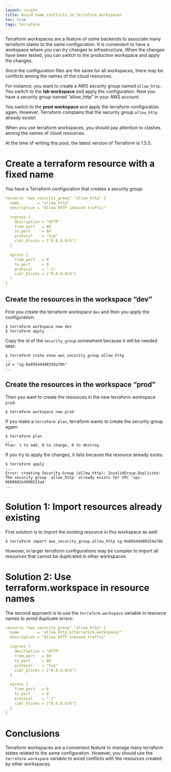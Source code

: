 ```yaml
---
layout: single
title: Avoid name conflicts in Terraform workspaces
toc: true
tags: terraform
---
```


Terraform workspaces are a feature of some backends to associate many terraform states to the same configuration. It is convenient to have a workspace where you can try changes to infrastructure. When the changes have been tested, you can switch to the production workspace and apply the changes.

Since the configuration files are the same for all workspaces, there may be conflicts among the names of the cloud resources.

For instance, you want to create a AWS security group named `allow_http`. You switch to the **lab workspace** and apply the configuration. Now you have a security group named “allow_http” in your AWS account.

You switch to the **prod** **workspace** and apply the terraform configuration again. However, Terraform complains that the security group `allow_http` already exists!

When you use terraform workspaces, you should pay attention to clashes among the names of cloud resources.

At the time of writing this post, the latest version of Terraform is 1.5.5.

# Create a terraform resource with a fixed name

You have a Terraform configuration that creates a security group:

```yaml
resource "aws_security_group" "allow_http" {
  name        = "allow_http"
  description = "Allow HTTP inbound traffic"

  ingress {
    description = "HTTP"
    from_port   = 80
    to_port     = 80
    protocol    = "tcp"
    cidr_blocks = ["0.0.0.0/0"]
  }

  egress {
    from_port   = 0
    to_port     = 0
    protocol    = "-1"
    cidr_blocks = ["0.0.0.0/0"]
  }
}
```

## Create the resources in the workspace “dev”

First you create the terraform workspace `dev` and then you apply the configuration:

```console
$ terraform workspace new dev
$ terraform apply
```

Copy the id of the `security_group` somewhere because it will be needed later:

```console
$ terraform state show aws_security_group.allow_http
...
id = "sg-0a89544d88354a70b"
...
```

## Create the resources in the workspace “prod”

Then you want to create the resources in the new terraform workspace `prod`:

```console
$ terraform workspace new prod
```

If you make a `terraform plan`, terraform wants to create the security group again:

```console
$ terraform plan
...
Plan: 1 to add, 0 to change, 0 to destroy.
```

If you try to apply the changes, it fails because the resource already exists:

```console
$ terraform apply
...
Error: creating Security Group (allow_http): InvalidGroup.Duplicate: The security group 'allow_http' already exists for VPC 'vpc-0688682e4898523a4'
...
```

# Solution 1: Import resources already existing

First solution is to import the existing resource in this workspace as well:

```console
$ terraform import aws_security_group.allow_http sg-0a89544d88354a70b
```

However, in larger terraform configurations may be complex to import all resources that cannot be duplicated in other workspaces.

# Solution 2: Use terraform.workspace in resource names

The second approach is to use the `terraform.workspace` variable in resource names to avoid duplicate errors:

```yaml
resource "aws_security_group" "allow_http" {
  name        = "allow_http_${terraform.workspace}"
  description = "Allow HTTP inbound traffic"

  ingress {
    description = "HTTP"
    from_port   = 80
    to_port     = 80
    protocol    = "tcp"
    cidr_blocks = ["0.0.0.0/0"]
  }

  egress {
    from_port   = 0
    to_port     = 0
    protocol    = "-1"
    cidr_blocks = ["0.0.0.0/0"]
  }
}
```

# Conclusions

Terraform workspaces are a convenient feature to manage many terraform states related to the same configuration. However, you should use the `terraform.workspace` variable to avoid conflicts with the resources created by other workspaces.
